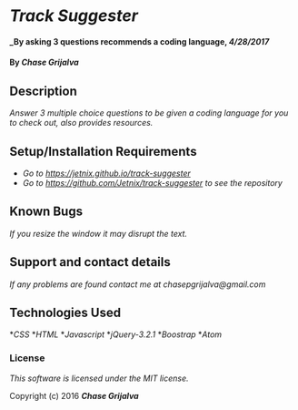 # _Track Suggester_

#### _By asking 3 questions recommends a coding language, _4/28/2017_

#### By _**Chase Grijalva**_

## Description

_Answer 3 multiple choice questions to be given a coding language for you to check out, also provides resources._

## Setup/Installation Requirements

* _Go to https://jetnix.github.io/track-suggester_
* _Go to https://github.com/Jetnix/track-suggester to see the repository_

## Known Bugs

_If you resize the window it may disrupt the text._

## Support and contact details

_If any problems are found contact me at chasepgrijalva@gmail.com_

## Technologies Used

*_CSS_
*_HTML_
*_Javascript_
*_jQuery-3.2.1_
*_Boostrap_
*_Atom_

### License

*This software is licensed under the MIT license.*

Copyright (c) 2016 **_Chase Grijalva_**

